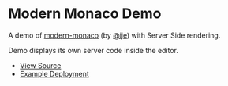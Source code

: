 # Modern Monaco Demo

A demo of [modern-monaco](https://github.com/esm-dev/modern-monaco) (by [@ije](https://github.com/ije)) with Server Side rendering.

Demo displays its own server code inside the editor.

- [View Source](./api/server.ts)
- [Example Deployment](https://modern-monaco-demo.vercel.app/)
